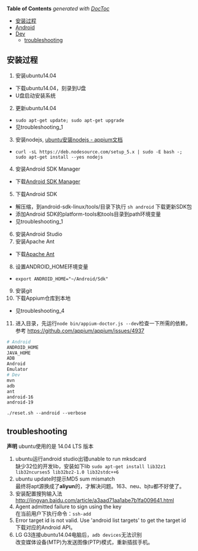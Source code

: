 <!-- START doctoc generated TOC please keep comment here to allow auto update -->
<!-- DON'T EDIT THIS SECTION, INSTEAD RE-RUN doctoc TO UPDATE -->
**Table of Contents**  *generated with [DocToc](https://github.com/thlorenz/doctoc)*

  - [安装过程](#%E5%AE%89%E8%A3%85%E8%BF%87%E7%A8%8B)
- [Android](#android)
- [Dev](#dev)
  - [troubleshooting](#troubleshooting)

<!-- END doctoc generated TOC please keep comment here to allow auto update -->

## 安装过程

1. 安装ubuntu14.04
  * 下载ubuntu14.04，刻录到U盘
  * U盘启动安装系统
2. 更新ubuntu14.04
  * `sudo apt-get update; sudo apt-get upgrade`
  * 见troubleshooting_1
3. 安装nodejs, [ubuntu安装nodejs - appium文档](https://github.com/nodejs/node-v0.x-archive/wiki/Installing-Node.js-via-package-manager#debian-and-ubuntu-based-linux-distributions)
  * `curl -sL https://deb.nodesource.com/setup_5.x | sudo -E bash -; sudo apt-get install --yes nodejs`
4. 安装Android SDK Manager
  * 下载[Android SDK Manager](http://pan.baidu.com/s/1c0t28vQ)
5. 下载Android SDK
  * 解压缩，到android-sdk-linux/tools/目录下执行 `sh android` 下载更新SDK包
  * 添加Android SDK的platform-tools和tools目录到path环境变量
  * 见troubleshooting_1
6. 安装Android Studio
7. 安装Apache Ant
  * 下载[Apache Ant](http://pan.baidu.com/s/1c0t28vQ)
8. 设置ANDROID_HOME环境变量
  * `export ANDROID_HOME="~/Android/Sdk"`
9. 安装git
10. 下载Appium仓库到本地
  * 见troubleshooting_4
11. 进入目录，先运行`node bin/appium-doctor.js --dev`检查一下所需的依赖，参考 https://github.com/appium/appium/issues/4937

  ```bash
# Android
ANDROID_HOME
JAVA_HOME
ADB
Android
Emulator
# Dev
mvn
adb
ant
android-16
android-19
  ```
  
`./reset.sh --android --verbose`

## troubleshooting
**声明**
ubuntu使用的是 14.04 LTS 版本

1. ubuntu运行android studio出错unable to run mksdcard  
缺少32位的开发lib，安装如下lib
`sudo apt-get install lib32z1 lib32ncurses5 lib32bz2-1.0 lib32stdc++6`
2. ubuntu update时提示MD5 sum mismatch  
最终将apt源换成了**aliyun**的，才解决问题。163、neu、bjtu都不好使了。
3. 安装配置搜狗输入法  
http://jingyan.baidu.com/article/a3aad71aa1abe7b1fa009641.html
4. Agent admitted failure to sign using the key  
在当前用户下执行命令：`ssh-add`
5. Error target id is not valid. Use 'android list targets' to get the target id  
下载对应的Android API。
6. LG G3连接ubuntu14.04电脑后，`adb devices`无法识别  
改变媒体设备(MTP)为发送图像(PTP)模式，重新插拔手机。